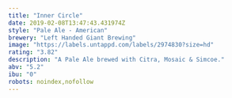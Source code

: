 ```yaml
---
title: "Inner Circle"
date: 2019-02-08T13:47:43.431974Z
style: "Pale Ale - American"
brewery: "Left Handed Giant Brewing"
image: "https://labels.untappd.com/labels/2974830?size=hd"
rating: "3.82"
description: "A Pale Ale brewed with Citra, Mosaic & Simcoe."
abv: "5.2"
ibu: "0"
robots: noindex,nofollow
---
```

